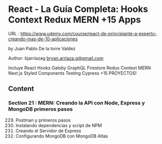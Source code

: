 # React - La Guía Completa: Hooks Context Redux MERN +15 Apps

URL : https://www.udemy.com/course/react-de-principiante-a-experto-creando-mas-de-10-aplicaciones

by Juan Pablo De la torre Valdez

Author: bjarriazag <bryan.arriaza.g@gmail.com>

Incluye React Hooks Gatsby GraphQL Firestore Redux Context MERN Next.js Styled Components Testing Cypress +15 PROYECTOS!

## Content

### Section 21 : MERN: Creando la API con Node, Express y MongoDB primeros pasos

229. Postman y primeros pasos
230. Instalando dependencias y script de NPM
231. Creando el Servidor de Express
232. Configurando MongoDB con MongoDB Atlas
